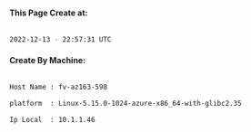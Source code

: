 
   
#### This Page Create at:

```bash

2022-12-13 - 22:57:31 UTC

```

#### Create By Machine:

```bash

Host Name : fv-az163-598

platform  : Linux-5.15.0-1024-azure-x86_64-with-glibc2.35

Ip Local  : 10.1.1.46

```

